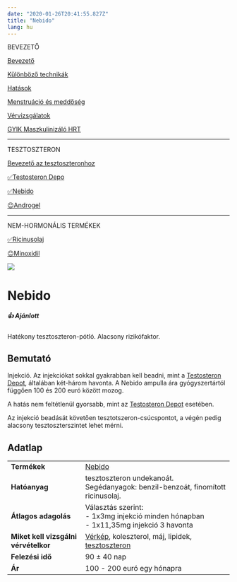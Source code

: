 ```yaml
---
date: "2020-01-26T20:41:55.827Z"
title: "Nebido"
lang: hu
---
```


<div class="floating-columns">

<div class="floating-bar">

BEVEZETŐ

[Bevezető](/#/entry?id=maszkulinizalo-hormonterapia)

[Különböző technikák](/#/entry?id=maszkulinizalo-hormonterapia-technikak)

[Hatások](/#/entry?id=maszkulinizalo-hormonterapia-hatasok)


[Menstruáció és meddőség](/#/entry?id=maszkulinizalo-hormonterapia-menstruacio-meddoseg)

[Vérvizsgálatok](/#/entry?id=maszkulinizalo-hormonterapia-vervizsgalatok)

[GYIK Maszkulinizáló HRT](/#/entry?id=maszkulinizalo-hormonterapia-gyik)


<hr />

TESZTOSZTERON

[Bevezető az tesztoszteronhoz](/#/entry?id=tesztoszteron)

[✅Testosteron Depo](/#/entry?id=maszkulinizalo-injekciok)

[✅Nebido](/#/entry?id=nebido)

[😐Androgel](/#/entry?id=androgel)

<hr />

NEM-HORMONÁLIS TERMÉKEK

[✅Ricinusolaj](/#/entry?id=ricinusolaj)

[😐Minoxidil](/#/entry?id=minoxidil)

</div>

<div class="wiki-content">

<div class="header-image"><img src="assets/images/undraw_skateboard.svg" /></div>

# Nebido

<div class="infobox success">

<h5>👍 Ajánlott</h5>
    
Hatékony tesztoszteron-pótló. Alacsony rizikófaktor.

</div>

## Bemutató

Injekció. Az injekciókat sokkal gyakrabban kell beadni, mint a [Testosteron Depot](/#/entry?id=maszkulinizalo-injekciok), általában két-három havonta. A Nebido ampulla ára gyógyszertártól függően 100 és 200 euró között mozog. 

A hatás nem feltétlenül gyorsabb, mint az [Testosteron Depot](/#/entry?id=maszkulinizalo-injekciok) esetében. 

Az injekció beadását követően tesztotszeron-csúcspontot, a végén pedig alacsony tesztoszterszintet lehet mérni.

## Adatlap

<table>
    <tbody>
        <tr>
            <td><b>Termékek</b></td>
            <td>
                <a href="https://www.hazipatika.com/gyogyszerkereso/termek/nebido_250_mg_ml_oldatos_injekcio/14559">Nebido</a>
            </td>
        </tr>
        <tr>
            <td><b>Hatóanyag</b></td>
            <td>tesztoszteron undekanoát. Segédanyagok: benzil-benzoát, finomított ricinusolaj.</td>
        </tr>
        <tr>
            <td><b>Átlagos adagolás</b></td>
            <td>Választás szerint:<br />- 1x3mg injekció minden hónapban<br />- 1x11,35mg injekció 3 havonta</td>
        </tr>
        <tr>
            <td><b>Miket kell vizsgálni vérvételkor</b></td>
            <td>
                <a href="https://medicover.hu/laborvizsgalatok/laborvizsgalatok-tipus/veralvadasi-laborvizsgalatok/verkep/">Vérkép</a>,
                koleszterol, máj, lipidek,
                <a href="https://hu.wikipedia.org/wiki/Tesztoszteron">tesztoszteron</a>
            </td>
        </tr>
        <tr>
            <td><b>Felezési idő</b></td>
            <td>90 ± 40 nap</td>
        </tr>
        <tr>
            <td><b>Ár</b></td>
            <td>100 - 200 euró egy hónapra</td>
        </tr>
    </tbody>
</table>


</div>
